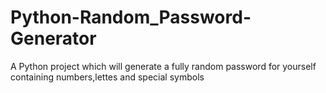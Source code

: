 # Python-Random_Password-Generator
A Python project which will generate a fully random password for yourself containing numbers,lettes and special symbols

